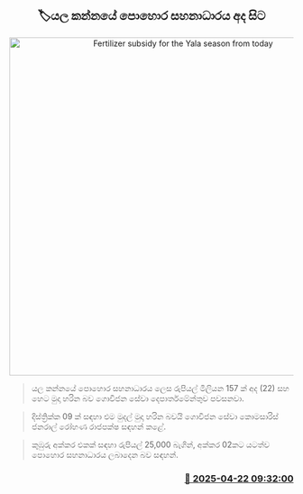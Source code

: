 <p align='center'><b><h2 align='center' title='Fertilizer subsidy for the Yala season from today'>🏷යල කන්නයේ පොහොර සහනාධාරය අද සිට </h2></b></p>
<p align='center'><img src='https://helakuru.sgp1.cdn.digitaloceanspaces.com/esana/images/lib/pohora[1].jpg' width='600' alt='Fertilizer subsidy for the Yala season from today'></p>

> යල කන්නයේ පොහොර සහනාධාරය ලෙස රුපියල් මිලියන 157 ක් අද (22) සහ හෙට මුදා හරින බව ගොවිජන සේවා දෙපාර්තමේන්තුව පවසනවා.

> දිස්ත්‍රික්ක 09 ක් සඳහා එම මුදල් මුදා හරින බවයි ගොවිජන සේවා කොමසාරිස් ජනරාල් රෝහණ රාජපක්ෂ සඳහන් කළේ.

> කුඹුරු අක්කර එකක් සඳහා රුපියල් 25,000 බැගින්, අක්කර 02කට යටත්ව පොහොර සහනාධාරය ලබාදෙන බව සඳහන්.



<h3 align='right'><a href='https://www.helakuru.lk/esana/p/109402/'>📅 2025-04-22 09:32:00</a></h3>

